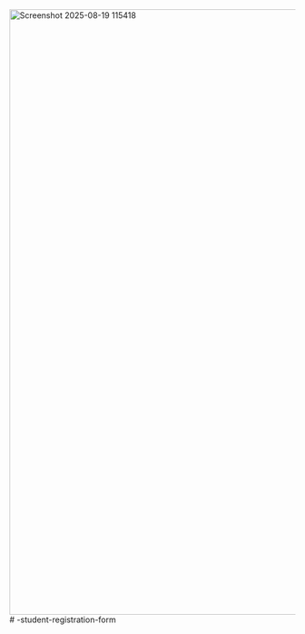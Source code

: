 <img width="1589" height="1068" alt="Screenshot 2025-08-19 115418" src="https://github.com/user-attachments/assets/38481a7f-376c-4bbb-8f34-614a679c72af" />
# -student-registration-form
